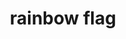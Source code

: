 ---
layout: smileys&emotion
title: rainbow flag
emoji: rainbow_flag
permalink: 🏳️‍🌈.html
image: assets/img/3moji/rainbow_flag.png
---